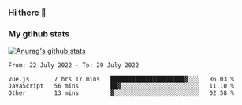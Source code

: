 ### Hi there 👋

### My gtihub stats

[![Anurag's github stats](https://github-readme-stats.vercel.app/api?username=gaozhidong)](https://github.com/gaozhidong/github-readme-stats)

<!--START_SECTION:waka-->

```text
From: 22 July 2022 - To: 29 July 2022

Vue.js       7 hrs 17 mins   █████████████████████▓░░░   86.03 %
JavaScript   56 mins         ██▓░░░░░░░░░░░░░░░░░░░░░░   11.10 %
Other        13 mins         ▓░░░░░░░░░░░░░░░░░░░░░░░░   02.58 %
```

<!--END_SECTION:waka-->